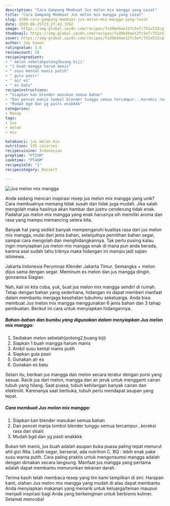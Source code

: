 ```yaml
---
description: "Cara Gampang Membuat Jus melon mix mangga yang Lezat"
title: "Cara Gampang Membuat Jus melon mix mangga yang Lezat"
slug: 4290-cara-gampang-membuat-jus-melon-mix-mangga-yang-lezat
date: 2020-08-25T23:27:43.376Z
image: https://img-global.cpcdn.com/recipes/fa39bd4ae12fc5ef/751x532cq70/jus-melon-mix-mangga-foto-resep-utama.jpg
thumbnail: https://img-global.cpcdn.com/recipes/fa39bd4ae12fc5ef/751x532cq70/jus-melon-mix-mangga-foto-resep-utama.jpg
cover: https://img-global.cpcdn.com/recipes/fa39bd4ae12fc5ef/751x532cq70/jus-melon-mix-mangga-foto-resep-utama.jpg
author: Jay Simon
ratingvalue: 3.6
reviewcount: 10
recipeingredient:
- " melon sebelahpotong2buang biji"
- "1 buah mangga harum manis"
- " susu kental manis putih"
- " gula pasir"
- " air es"
- " es batu"
recipeinstructions:
- "Siapkan kan blender masukan semua bahan"
- "Dan pencet manja tombol blender tunggu semua tercampur...koreksi rasa dan slsaiii"
- "Mudah bgd dan yg pasti enakkkk"
categories:
- Resep
tags:
- jus
- melon
- mix

katakunci: jus melon mix 
nutrition: 155 calories
recipecuisine: Indonesian
preptime: "PT25M"
cooktime: "PT46M"
recipeyield: "1"
recipecategory: Dessert

---
```



![Jus melon mix mangga](https://img-global.cpcdn.com/recipes/fa39bd4ae12fc5ef/751x532cq70/jus-melon-mix-mangga-foto-resep-utama.jpg)

Anda sedang mencari inspirasi resep jus melon mix mangga yang unik? Cara membuatnya memang tidak susah dan tidak juga mudah. Jika salah mengolah maka hasilnya akan hambar dan justru cenderung tidak enak. Padahal jus melon mix mangga yang enak harusnya sih memiliki aroma dan rasa yang mampu memancing selera kita.

Banyak hal yang sedikit banyak mempengaruhi kualitas rasa dari jus melon mix mangga, mulai dari jenis bahan, selanjutnya pemilihan bahan segar, sampai cara mengolah dan menghidangkannya. Tak perlu pusing kalau ingin menyiapkan jus melon mix mangga enak di mana pun anda berada, karena asal sudah tahu triknya maka hidangan ini mampu jadi sajian istimewa.

Jakarta Indonesia Perumnas Klender Jakarta Timur. Semangka + melon dijus sama dengan segar. Meminum es melon dan jus mangga dingin. gonzanisa Siagian.


Nah, kali ini kita coba, yuk, buat jus melon mix mangga sendiri di rumah. Tetap dengan bahan yang sederhana, hidangan ini dapat memberi manfaat dalam membantu menjaga kesehatan tubuhmu sekeluarga. Anda bisa membuat Jus melon mix mangga menggunakan 6 jenis bahan dan 3 tahap pembuatan. Berikut ini cara untuk menyiapkan hidangannya.

<!--inarticleads1-->

##### Bahan-bahan dan bumbu yang digunakan dalam menyiapkan Jus melon mix mangga:

1. Sediakan  melon sebelah(potong2,buang biji)
1. Siapkan 1 buah mangga harum manis
1. Ambil  susu kental manis putih
1. Siapkan  gula pasir
1. Gunakan  air es
1. Gunakan  es batu


Selain itu, berikan jus mangga dan melon secara teratur dengan porsi yang sesuai. Racik jus dari melon, mangga dan air jeruk untuk mengganti cairan tubuh yang hilang. Saat puasa, tubuh kehilangan banyak cairan dan elektrolit. Karenanya saat berbuka, tubuh perlu mendapat asupan yang tepat. 

<!--inarticleads2-->

##### Cara membuat Jus melon mix mangga:

1. Siapkan kan blender masukan semua bahan
1. Dan pencet manja tombol blender tunggu semua tercampur...koreksi rasa dan slsaiii
1. Mudah bgd dan yg pasti enakkkk


Bukan teh manis, jus buah adalah asupan buka puasa paling tepat menurut ahli gizi Rita. Lebih segar, berserat, ada nutrition C. BQ : lebih enak pake susu warna putih. Cara paling praktis untuk mengonsumsi mangga adalah dengan dimakan secara langsung. Manfaat jus mangga yang pertama adalah dapat membantu menurunkan tekanan darah. 

Terima kasih telah membaca resep yang tim kami tampilkan di sini. Harapan kami, olahan Jus melon mix mangga yang mudah di atas dapat membantu Anda menyiapkan makanan yang menarik untuk keluarga/teman maupun menjadi inspirasi bagi Anda yang berkeinginan untuk berbisnis kuliner. Selamat mencoba!
